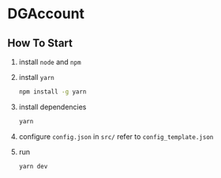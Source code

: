 # DGAccount

## How To Start

1. install `node` and `npm`

2. install `yarn`

   ```bash
   npm install -g yarn
   ```

3. install dependencies

   ```bash
   yarn
   ```

4. configure `config.json` in `src/` refer to `config_template.json`

5. run

   ```bash
   yarn dev
   ```
